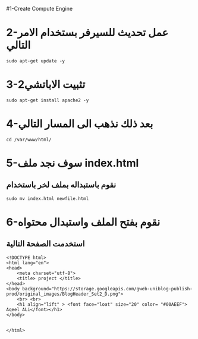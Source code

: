 #1-Create Compute Engine 
# 2-عمل تحديث للسيرفر بستخدام الامر التالي
```
sudo apt-get update -y
```
# 3-تثبيت الاباتشي2 

```
sudo apt-get install apache2 -y
```
# 4-بعد ذلك نذهب الى المسار التالي 
```
cd /var/www/html/

```
# 5-سوف نجد ملف index.html
## نقوم باستبداله بملف لخر باستخدام 
```
sudo mv index.html newfile.html 
```
# 6-نقوم بفتح الملف واستبدال محتواه 
## استخدمت الصفحة التالية
```
<!DOCTYPE html>
<html lang="en">
<head>
    <meta charset="utf-8">
    <title> project </title>
</head>
<body background="https://storage.googleapis.com/gweb-uniblog-publish-prod/original_images/BlogHeader_Set2_D.png">
    <br> <br>
    <h1 align="lift" > <font face="loat" size="20" color= "#00AEEF"> Aqeel ALi</font></h1>
</body>


</html>
```
